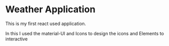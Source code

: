 # Weather Application
 This is my first react used application.

 In this I used the material-UI and Icons to design the icons and Elements to interactive